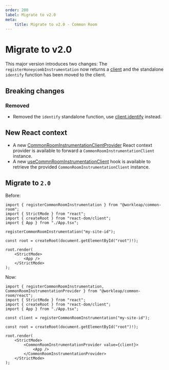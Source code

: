 ```yaml
---
order: 200
label: Migrate to v2.0
meta:
    title: Migrate to v2.0 - Common Room
---
```


# Migrate to v2.0

This major version introduces two changes: The `registerHoneycombInstrumentation` now returns a [client](../reference/HoneycombInstrumentationClient.md) and the standalone `identify` function has been moved to the client.

## Breaking changes

### Removed

- Removed the `identify` standalone function, use [client.identify](../reference/CommonRoomInstrumentationClient.md#methods) instead.

## New React context

- A new [CommonRoomInstrumentationClientProvider](../reference/CommonRoomInstrumentationClientProvider.md) React context provider is available to forward a `CommonRoomInstrumentationClient` instance.
- A new [useCommnRoomInstrumentationClient](../reference/useCommonRoomInstrumentationClient.md) hook is available to retrieve the provided `CommonRoomInstrumentationClient` instance.

## Migrate to `2.0`

Before:

```tsx
import { registerCommonRoomInstrumentation } from "@workleap/common-room";
import { StrictMode } from "react";
import { createRoot } from "react-dom/client";
import { App } from "./App.tsx";

registerCommonRoomInstrumentation("my-site-id");

const root = createRoot(document.getElementById("root")!);

root.render(
    <StrictMode>
        <App />
    </StrictMode>
);
```

Now:

```tsx !#6,12,14
import { registerCommonRoomInstrumentation, CommonRoomInstrumentationProvider } from "@workleap/common-room/react";
import { StrictMode } from "react";
import { createRoot } from "react-dom/client";
import { App } from "./App.tsx";

const client = registerCommonRoomInstrumentation("my-site-id");

const root = createRoot(document.getElementById("root")!);

root.render(
    <StrictMode>
        <CommonRoomInstrumentationProvider value={client}>
            <App />
        </CommonRoomInstrumentationProvider>
    </StrictMode>
);
```
